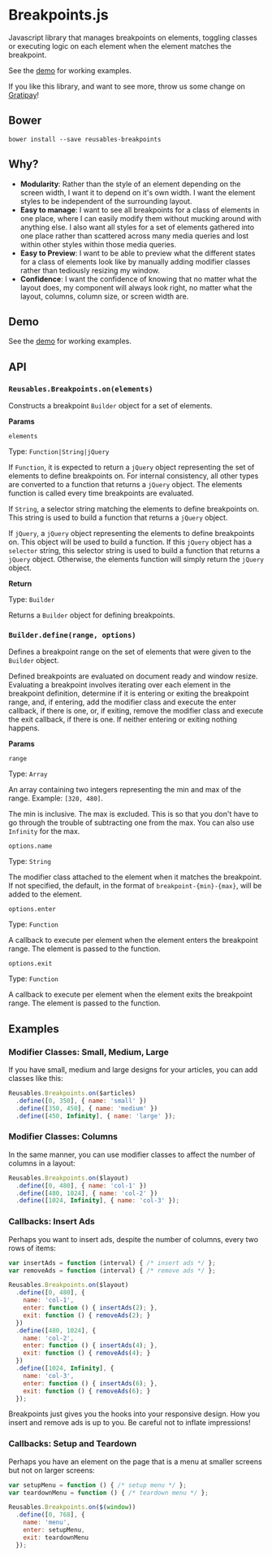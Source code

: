 # Breakpoints.js

Javascript library that manages breakpoints on elements, toggling classes or executing logic on each
element when the element matches the breakpoint.

See the [demo](http://reusables.io/breakpoints.js/demo/index.html) for working examples.

If you like this library, and want to see more, throw us some change on [Gratipay](https://gratipay.com/Reusables.io/)!



## Bower

```shell
bower install --save reusables-breakpoints
```



## Why?

+ __Modularity__: Rather than the style of an element depending on the screen width, I want it to depend
  on it's own width. I want the element styles to be independent of the surrounding layout.
+ __Easy to manage__: I want to see all breakpoints for a class of elements in one place, where I can
  easily modify them without mucking around with anything else. I also want all styles for a set of
  elements gathered into one place rather than scattered across many media queries and lost within
  other styles within those media queries.
+ __Easy to Preview__: I want to be able to preview what the different states for a class of elements
  look like by manually adding modifier classes rather than tediously resizing my window.
+ __Confidence__: I want the confidence of knowing that no matter what the layout does, my component
  will always look right, no matter what the layout, columns, column size, or screen width are.



## Demo

See the [demo](http://reusables.io/breakpoints.js/demo/index.html) for working examples.



## API


### `Reusables.Breakpoints.on(elements)`

Constructs a breakpoint `Builder` object for a set of elements.

__Params__

`elements`

Type: `Function|String|jQuery`

If `Function`, it is expected to return a `jQuery` object representing the set of elements to define
breakpoints on. For internal consistency, all other types are converted to a function that returns
a `jQuery` object. The elements function is called every time breakpoints are evaluated.

If `String`, a selector string matching the elements to define breakpoints on. This string is used
to build a function that returns a `jQuery` object.

If `jQuery`, a `jQuery` object representing the elements to define breakpoints on. This object will
be used to build a function. If this `jQuery` object has a `selector` string, this selector string
is used to build a function that returns a `jQuery` object. Otherwise, the elements function will
simply return the `jQuery` object.

__Return__

Type: `Builder`

Returns a `Builder` object for defining breakpoints.


### `Builder.define(range, options)`

Defines a breakpoint range on the set of elements that were given to the `Builder` object.

Defined breakpoints are evaluated on document ready and window resize. Evaluating a breakpoint
involves iterating over each element in the breakpoint definition, determine if it is entering or
exiting the breakpoint range, and, if entering, add the modifier class and execute the enter
callback, if there is one, or, if exiting, remove the modifier class and execute the exit callback,
if there is one. If neither entering or exiting nothing happens.

__Params__

`range`

Type: `Array`

An array containing two integers representing the min and max of the range. Example: `[320, 480]`.

The min is inclusive. The max is excluded. This is so that you don't have to go through the trouble
of subtracting one from the max. You can also use `Infinity` for the max.

`options.name`

Type: `String`

The modifier class attached to the element when it matches the breakpoint. If not specified, the
default, in the format of `breakpoint-{min}-{max}`, will be added to the element.

`options.enter`

Type: `Function`

A callback to execute per element when the element enters the breakpoint range. The element is
passed to the function.

`options.exit`

Type: `Function`

A callback to execute per element when the element exits the breakpoint range. The element is
passed to the function.



## Examples


### Modifier Classes: Small, Medium, Large

If you have small, medium and large designs for your articles, you can add classes like this:

```javascript
Reusables.Breakpoints.on($articles)
  .define([0, 350], { name: 'small' })
  .define([350, 450], { name: 'medium' })
  .define([450, Infinity], { name: 'large' });
```

### Modifier Classes: Columns

In the same manner, you can use modifier classes to affect the number of columns in a layout:

```javascript
Reusables.Breakpoints.on($layout)
  .define([0, 480], { name: 'col-1' })
  .define([480, 1024], { name: 'col-2' })
  .define([1024, Infinity], { name: 'col-3' });
```

### Callbacks: Insert Ads

Perhaps you want to insert ads, despite the number of columns, every two rows of items:

```javascript
var insertAds = function (interval) { /* insert ads */ };
var removeAds = function (interval) { /* remove ads */ };

Reusables.Breakpoints.on($layout)
  .define([0, 480], {
    name: 'col-1',
    enter: function () { insertAds(2); },
    exit: function () { removeAds(2); }
  })
  .define([480, 1024], {
    name: 'col-2',
    enter: function () { insertAds(4); },
    exit: function () { removeAds(4); }
  })
  .define([1024, Infinity], {
    name: 'col-3',
    enter: function () { insertAds(6); },
    exit: function () { removeAds(6); }
  });
```

Breakpoints just gives you the hooks into your responsive design. How you insert and remove ads is
up to you. Be careful not to inflate impressions!

### Callbacks: Setup and Teardown

Perhaps you have an element on the page that is a menu at smaller screens but not on larger screens:

```javascript
var setupMenu = function () { /* setup menu */ };
var teardownMenu = function () { /* teardown menu */ };

Reusables.Breakpoints.on($(window))
  .define([0, 768], {
    name: 'menu',
    enter: setupMenu,
    exit: teardownMenu
  });
```
